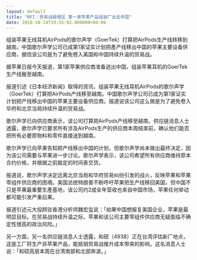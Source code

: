 ```yaml
---
layout: default
title: "RFI：贸易战疑增压 第一家苹果产品组装厂出走中国"
date: 2018-10-14T19:55:02.000000+08:00
---
```


组装苹果无线耳机AirPods的歌尔声学（GoerTek）打算把AirPods生产线转移到越南。中国歌尔声学公司已成第1家证实计划把產产线移出中国的苹果主要设备供应商，据信该公司是为了避免卷入美国和中国持续升温的贸易战。

据苹果日报今天报道，第1家苹果供应商准备逃出中国，组装苹果耳机的GoerTek生产线搬至越南。

报道引述《日本经济新闻》取得的资讯，组装苹果无线耳机AirPods的歌尔声学（GoerTek）打算把AirPods产线移至越南。中国歌尔声学公司已成为第1家证实计划把产线移出中国的苹果主要设备供应商。报道说该公司这么做是为了避免卷入华府和北京当局持续升温的贸易战。

歌尔声学已向供应商表示，该公司打算把AirPods产线移至越南。供应链消息人士透露，歌尔声学已要求所有涉及AirPods生产的供应商本周结束前，确认他们能否把所有必要原物料和零件直接送到越南。

歌尔声学已向苹果告知把产线移出中国的计划，但歌尔声学尚未做出最终决定，因为该公司需要与苹果进一步讨论。歌尔声学表示，该公司希望所有供应商维持原本合约价格，并根据之前敲定的时间表交货。

报道说，歌尔声学决定远离北京当局和华府贸易纠纷引发的战火，反映苹果和苹果零组件供应商的困境。美国总统特朗普不断呼吁苹果把生产线移回美国，但中国不只是苹果最重要生產基地，该公司约2成全年营收也来自中国市场，苹果任何举动都可能引发严重后果。

报道引述元大投顾驻香港分析师魏宏玺说：「如果中国想报复美国企业，苹果是最明显目标。在贸易战持续升温之际，苹果和该公司主要零组件供应商无疑面临不确定性很高的政治风险。」

另一方面，另一名供应链消息人士透露，和硕（4938）正在台湾评估新厂地点，这座工厂将生产非苹果产品，能抵销贸易战推升成本带来的影响。这名消息人士说：「和硕高层本周在台湾南部和北部奔波。」

